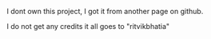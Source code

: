 I dont own this project, I got it from another page on github.

I do not get any credits it all goes to "ritvikbhatia"